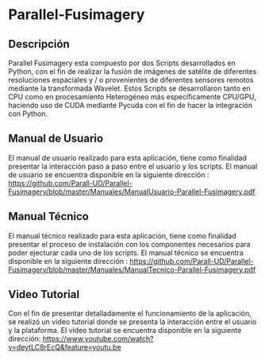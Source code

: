 # Parallel-Fusimagery

## Descripción

Parallel Fusimagery esta compuesto por dos Scripts desarrollados en Python, con el fin de realizar la fusión de imágenes de satélite de diferentes resoluciones espaciales y / o provenientes de diferentes sensores remotos mediante la transformada Wavelet. Estos Scripts se desarrollaron tanto en CPU como en procesamiento Heterogéneo más específicamente CPU/GPU, haciendo uso de CUDA mediante Pycuda con el fin de hacer la integración con Python.

## Manual de Usuario

El manual de usuario realizado para esta aplicación, tiene como finalidad presentar la interacción paso a paso entre el usuario y los scripts. El manual de usuario se encuentra disponible en la siguiente dirección : https://github.com/Parall-UD/Parallel-Fusimagery/blob/master/Manuales/ManualUsuario-Parallel-Fusimagery.pdf

## Manual Técnico

El manual técnico realizado para esta aplicación, tiene como finalidad presentar el proceso de instalación con los componentes necesarios para poder ejecturar cada uno de los scripts. El manual técnico se encuentra disponible en la siguiente dirección : https://github.com/Parall-UD/Parallel-Fusimagery/blob/master/Manuales/ManualTecnico-Parallel-Fusimagery.pdf

## Video Tutorial
Con el fin de presentar detalladamente el funcionamiento de la aplicación, se realizó un video tutorial donde se presenta la interacción entre el usuario y la plataforma. El video tutorial se encuentra disponible en la siguiente dirección: https://www.youtube.com/watch?v=deytLC8rEcQ&feature=youtu.be
